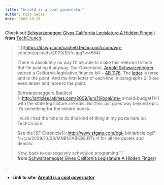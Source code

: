 ```yaml
---
title: "Arnold is a cool governator"
author: Pito Salas
date: 2009-10-28
---
```




Check out [Schwarzenegger Gives California Legislature A Hidden Finger
](<http://feedproxy.google.com/~r/Techcrunch/~3/4oTAz5xglu0/>)( **from**
[TechCrunch](<http://feeds.feedburner.com/Techcrunch>):

> "![](https://i0.wp.com/cache0.techcrunch.com/wp-
> content/uploads/2009/10/fu.jpg?w=584)
>
> There is absolutely no way I’ll be able to make this relevant to tech. But
> I’m posting it anyway. Our Governator, [Arnold
> Schwarzenegger](<http://en.wikipedia.org/wiki/Arnold_Schwarzenegger>),
> vetoed a California legislative finance bill – [AB
> 1176](<http://www.totalcapitol.com/?bill_id=9670>). The
> [letter](<http://www.totalcapitol.com/?bill_id=9670>) is terse and to the
> point. And the first letter of each line in paragraphs 2-3 are even terser
> and more to the point.
>
> Schwarzeneggers [battles](<http://articles.latimes.com/2009/jun/11/local/me-
> arnold-budget11>) with the state legislature are epic. But this just goes
> way beyond epic. It’s something for the history books.
>
> I wish I had the time to do this kind of thing in my posts here on
> TechCrunch.
>
> See the [SF Chronicle](<http://www.sfgate.com/cgi-
> bin/article.cgi?f=/c/a/2009/10/28/MNBN1ABKB8.DTL>) for all the quotes and
> denials.
>
> Now, back to our regularly scheduled programing." ( **from:**[Schwarzenegger
> Gives California Legislature A Hidden Finger)
> ](<http://feedproxy.google.com/~r/Techcrunch/~3/4oTAz5xglu0/>)

.


* **Link to site:** **[Arnold is a cool governator](None)**

